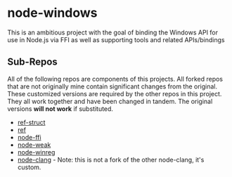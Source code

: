 # node-windows
This is an ambitious project with the goal of binding the Windows API for use in Node.js via FFI as well as supporting tools and related APIs/bindings

## Sub-Repos
All of the following repos are components of this projects. All forked repos that are not originally mine contain significant changes from the original. These customized versions are required by the other repos in this project. They all work together and have been changed in tandem. The original versions __will not work__ if substituted.

* [ref-struct](https://github.com/Benvie/ref-struct)
* [ref](https://github.com/Benvie/ref)
* [node-ffi](https://github.com/Benvie/ffi)
* [node-weak](https://github.com/Benvie/node-weak)
* [node-winreg](https://github.com/Benvie/node-winreg)
* [node-clang](https://github.com/Benvie/node-clang) - Note: this is not a fork of the other node-clang, it's custom.
